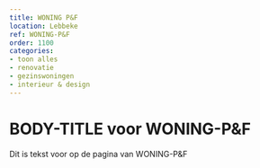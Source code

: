 ```yaml
---
title: WONING P&F
location: Lebbeke
ref: WONING-P&F
order: 1100
categories:
- toon alles
- renovatie
- gezinswoningen
- interieur & design
---
```

# BODY-TITLE voor WONING-P&F

Dit is tekst voor op de pagina van WONING-P&F